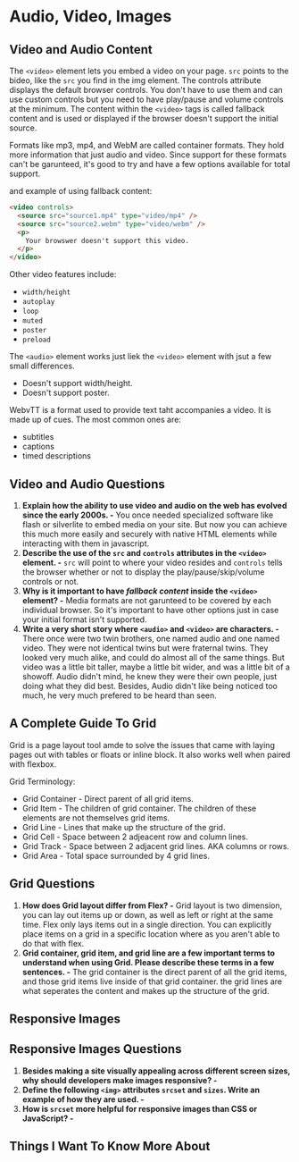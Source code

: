 # Audio, Video, Images

## Video and Audio Content

The `<video>` element lets you embed a video on your page. `src` points to the bideo, like the `src` you find in the img element. The controls attribute displays the default browser controls. You don't have to use them and can use custom controls but you need to have play/pause and volume controls at the minimum. The content within the `<video>` tags is called fallback content and is used or displayed if the browser doesn't support the initial source.

Formats like mp3, mp4, and WebM are called container formats. They hold more information that just audio and video. Since support for these formats can't be garunteed, it's good to try and have a few options available for total support.

and example of using fallback content:

```html
<video controls>
  <source src="source1.mp4" type="video/mp4" />
  <source src="source2.webm" type="video/webm" />
  <p>
    Your browswer doesn't support this video.
  </p>
</video>
```

Other video features include:

* `width/height`
* `autoplay`
* `loop`
* `muted`
* `poster`
* `preload`

The `<audio>` element works just liek the `<video>` element with jsut a few small differences.

* Doesn't support width/height.
* Doesn't support poster.

WebvTT is a format used to provide text taht accompanies a video. It is made up of cues. The most common ones are:

* subtitles
* captions
* timed descriptions

## Video and Audio Questions

1. **Explain how the ability to use video and audio on the web has evolved since the early 2000s. -** You once needed specialized software like flash or silverlite to embed media on your site. But now you can achieve this much more easily and securely with native HTML elements while interacting with them in javascript.
2. **Describe the use of the `src` and `controls` attributes in the `<video>` element. -** `src` will point to where your video resides and `controls` tells the browser whether or not to display the play/pause/skip/volume controls or not.
3. **Why is it important to have *fallback content* inside the `<video>` element? -** Media formats are not garunteed to be covered by each individual browser. So it's important to have other options just in case your initial format isn't supported.
4. **Write a very short story where `<audio>` and `<video>` are characters. -** There once were two twin brothers, one named audio and one named video. They were not identical twins but were fraternal twins. They looked very much alike, and could do almost all of the same things. But video was a little bit taller, maybe a little bit wider, and was a little bit of a showoff. Audio didn't mind, he knew they were their own people, just doing what they did best. Besides, Audio didn't like being noticed too much, he very much prefered to be heard than seen.

## A Complete Guide To Grid

Grid is a page layout tool amde to solve the issues that came with laying pages out with tables or floats or inline block. It also works well when paired with flexbox.

Grid Terminology:

* Grid Container - Direct parent of all grid items.
* Grid Item - The children of grid container. The children of these elements are not themselves grid items.
* Grid Line - Lines that make up the structure of the grid.
* Grid Cell - Space between 2 adjeacent row and column lines.
* Grid Track - Space between 2 adjacent grid lines. AKA columns or rows.
* Grid Area - Total space surrounded by 4 grid lines.

## Grid Questions

1. **How does Grid layout differ from Flex? -** Grid layout is two dimension, you can lay out items up or down, as well as left or right at the same time. Flex only lays items out in a single direction. You can explicitly place items on a grid in a specific location where as you aren't able to do that with flex.
2. **Grid container, grid item, and grid line are a few important terms to understand when using Grid. Please describe these terms in a few sentences. -** The grid container is the direct parent of all the grid items, and those grid items live inside of that grid container. the grid lines are what seperates the content and makes up the structure of the grid.

## Responsive Images

## Responsive Images Questions

1. **Besides making a site visually appealing across different screen sizes, why should developers make images responsive? -**
2. **Define the following `<img>` attributes `srcset` and `sizes`. Write an example of how they are used. -**
3. **How is `srcset` more helpful for responsive images than CSS or JavaScript? -**

## Things I Want To Know More About
